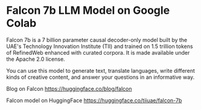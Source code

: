 # Falcon 7b LLM Model on Google Colab

Falcon 7b is a 7 billion parameter causal decoder-only model built by the UAE's Technology Innovation Institute (TII) and trained on 1.5 trillion tokens of RefinedWeb enhanced with curated corpora. It is made available under the Apache 2.0 license.

You can use this model to generate text, translate languages, write different kinds of creative content, and answer your questions in an informative way.

Blog on Falcon
https://huggingface.co/blog/falcon

Falcon model on HuggingFace 
https://huggingface.co/tiiuae/falcon-7b
